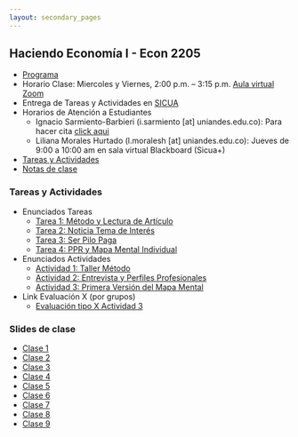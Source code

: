 ```yaml
---
layout: secondary_pages
---
```


## Haciendo Economía I - Econ 2205

- [Programa](he1/Syllabus_HE1.pdf)
- Horario Clase: Miercoles y Viernes, 2:00 p.m. – 3:15 p.m. [Aula virtual Zoom](https://uniandes-edu-co.zoom.us/j/82680545784)
- Entrega de Tareas y Actividades en [SICUA](https://sicuaplus.uniandes.edu.co/)
- Horarios de Atención a Estudiantes
	- Ignacio Sarmiento-Barbieri (i.sarmiento [at] uniandes.edu.co): Para hacer cita [click aqui](https://calendly.com/i-sarmiento/horarios-atencion-estudiantes)
	- Liliana Morales Hurtado (l.moralesh [at] uniandes.edu.co):  Jueves de 9:00 a 10:00 am en sala virtual Blackboard (Sicua+)
- [Tareas y Actividades](#tareas-y-actividades) 
- [Notas de clase](#notas-de-clase) 

	
 
### Tareas y Actividades
- Enunciados Tareas
	-  [Tarea 1: Método y Lectura de Artículo](he1/talleres/he1-20211-ndr-enunciado-t1-leer-teeth.pdf)
	-  [Tarea 2: Noticia Tema de Interés](he1/talleres/he1-20211-ndr-enunciado-t2-noticia-tema-interes.pdf)
	-  [Tarea 3: Ser Pilo Paga](he1/talleres/he1-20211-ndr-enunciado-t3-ser-pilo-paga.pdf)
	-  [Tarea 4: PPR y Mapa Mental Individual](he1/talleres/he1-20211-ndr-enunciado-t4-PPR.pdf)
- Enunciados Actividades
	-  [Actividad 1: Taller Método](he1/talleres/he1-20211-ndr-enunciado-a1-taller-metodo.pdf)
	-  [Actividad 2: Entrevista y Perfiles Profesionales](he1/talleres/he1-20211-ndr-enunciado-a2-entrevista.pdf)
	-  [Actividad 3: Primera Versión del Mapa Mental](he1/talleres/he1-20201-ndr-enunciado-a3-primer-mapa.pdf)
- Link Evaluación X (por grupos) 
	-  [Evaluación tipo X Actividad 3]()

### Slides de clase

- [Clase 1](he1/clases/Lecture1.pdf)
- [Clase 2](he1/clases/Lecture2.pdf)
- [Clase 3](he1/clases/Lecture3.pdf)
- [Clase 4](he1/clases/Lecture4.pdf)
- [Clase 5](he1/clases/Lecture5.pdf)
- [Clase 6](he1/clases/Lecture6.pdf)
- [Clase 7](he1/clases/Lecture7.pdf)
- [Clase 8](he1/clases/Lecture8.pdf)
- [Clase 9](he1/clases/Lecture9.pdf)





